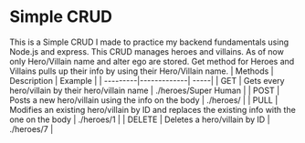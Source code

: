 # Simple CRUD
This is a Simple CRUD I made to practice my backend fundamentals using Node.js and express.
This CRUD manages heroes and villains.
As of now only Hero/Villain name and alter ego are stored.
Get method for Heroes and Villains pulls up their info by using their Hero/Villain name.
| Methods  | Description | Example | 
| ---------|-------------| -----|
| GET      | Gets every hero/villain by their hero/villain name | ./heroes/Super Human |
| POST     | Posts a new hero/villain using the info on the body | ./heroes/ |
| PULL     | Modifies an existing hero/villain by ID and replaces the existing info with the one on the body | ./heroes/1 |
| DELETE   | Deletes a hero/villain by ID | ./heroes/7 |
